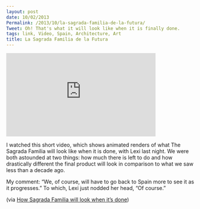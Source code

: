 ```yaml
---
layout: post
date: 10/02/2013
Permalink: /2013/10/la-sagrada-familia-de-la-futura/
Tweet: Oh! That's what it will look like when it is finally done.
tags: link, Video, Spain, Architecture, Art
title: La Sagrada Familia de la Futura
---
```


<iframe id="video" width="400" height="224" src="https://www.youtube.com/embed/RcDmloG3tXU?feature=oembed" frameborder="0" allowfullscreen></iframe><br/>

<p>I watched this short video, which shows animated renders of what The Sagrada Familia will look like when it is done, with Lexi last night. We were both astounded at two things: how much there is left to do and how drastically different the final product will look in comparison to what we saw less than a decade ago.</p>

<p>My comment: &#8220;We, of course, will have to go back to Spain more to see it as it progresses.&#8221; To which, Lexi just nodded her head, &#8220;Of course.&#8221;</p>

<p>(via <a href="http://www.loopinsight.com/2013/10/01/how-sagrada-familia-will-look-when-its-done/">How Sagrada Familia will look when it’s done</a>)</p>